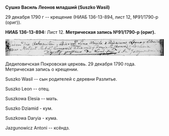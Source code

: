 **Сушко Василь Леонов младший (Suszko Wasil)**

29 декабря 1790 г -- крещение (НИАБ 136-13-894, лист 12, №91/1790-р
(ориг)).

**НИАБ 136-13-894:** Лист 12. **Метрическая запись №91/1790-р (ориг).**

![](./media/b0ef4e8f3c14e04b962b6f69826b3c5b935b6c87.png)

Дедиловичская Покровская церковь. 29 декабря 1790 года. Метрическая
запись о крещении.

Suszko Wasil -- сын родителей с деревни Разлитье.

Suszko Leon -- отец.

Suszkowa Elesia -- мать.

Suszko Dziamid - кум.

Suszkowa Daryia - кума.

Jazgunowicz Antoni -- ксёндз.
